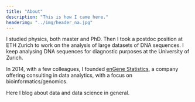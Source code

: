 ```yaml
---
title: "About"
description: "This is how I came here."
headerimg: "../img/header_na.jpg"
---
```


I studied physics, both master and PhD. Then I took a postdoc position at
ETH Zurich to work on the analysis of large datasets of DNA sequences. I keep
analysing DNA sequences for diagnostic purposes at the University of Zurich.

In 2014, with a few colleagues, I founded [enGene Statistics](http://www.engene.ch),
a company offering consulting in data analytics, with a focus on
bioinformatics/genomics.

Here I blog about data and data science in general.
